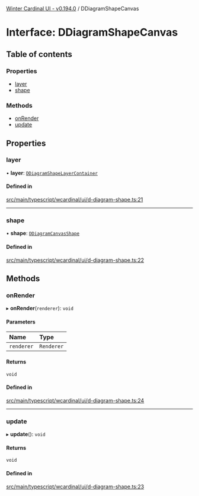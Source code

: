 [Winter Cardinal UI - v0.194.0](../index.md) / DDiagramShapeCanvas

# Interface: DDiagramShapeCanvas

## Table of contents

### Properties

- [layer](DDiagramShapeCanvas.md#layer)
- [shape](DDiagramShapeCanvas.md#shape)

### Methods

- [onRender](DDiagramShapeCanvas.md#onrender)
- [update](DDiagramShapeCanvas.md#update)

## Properties

### layer

• **layer**: [`DDiagramShapeLayerContainer`](DDiagramShapeLayerContainer.md)

#### Defined in

[src/main/typescript/wcardinal/ui/d-diagram-shape.ts:21](https://github.com/winter-cardinal/winter-cardinal-ui/blob/v0.194.0/src/main/typescript/wcardinal/ui/d-diagram-shape.ts#L21)

___

### shape

• **shape**: [`DDiagramCanvasShape`](DDiagramCanvasShape.md)

#### Defined in

[src/main/typescript/wcardinal/ui/d-diagram-shape.ts:22](https://github.com/winter-cardinal/winter-cardinal-ui/blob/v0.194.0/src/main/typescript/wcardinal/ui/d-diagram-shape.ts#L22)

## Methods

### onRender

▸ **onRender**(`renderer`): `void`

#### Parameters

| Name | Type |
| :------ | :------ |
| `renderer` | `Renderer` |

#### Returns

`void`

#### Defined in

[src/main/typescript/wcardinal/ui/d-diagram-shape.ts:24](https://github.com/winter-cardinal/winter-cardinal-ui/blob/v0.194.0/src/main/typescript/wcardinal/ui/d-diagram-shape.ts#L24)

___

### update

▸ **update**(): `void`

#### Returns

`void`

#### Defined in

[src/main/typescript/wcardinal/ui/d-diagram-shape.ts:23](https://github.com/winter-cardinal/winter-cardinal-ui/blob/v0.194.0/src/main/typescript/wcardinal/ui/d-diagram-shape.ts#L23)
